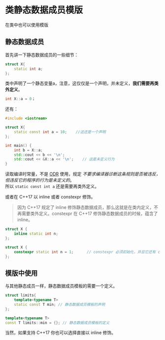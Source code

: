 # 类静态数据成员模版
在类中也可以使用模版

## 静态数据成员
首先讲一下静态数据成员的一些细节：
```cpp
struct X{
    static int a;
};
```
类中声明了一个静态变量a，注意，这仅仅是一个声明，并未定义，**我们需要再类外定义**。
```cpp
int X::a = 0；
```
还有：
```cpp
#include <iostream>

struct X{
	static const int a = 10;    //这还是一个声明
};

int main() {
	int b = X::a;
	std::cout << b << '\n';
	std::cout << &X::a << '\n';    // 这是未定义行为
}
```
读取编译时常量，不是 [ODR](https://zh.cppreference.com/w/cpp/language/definition) 使用，规定 _不要求编译器诊断这条规则是否被违反，但违反它的程序的行为是未定义的_。  
所以 ```static const int a``` 还是需要再类外定义。

或者在 C++17 以 inline 或者 constexpr 修饰。

> 因为 C++17 规定了 inline 修饰静态数据成员，那么这就是在类内定义，不再需要类外定义。constexpr 在 C++17 修饰静态数据成员的时候，蕴含了 inline。
```cpp
struct X {
    inline static int n;
};

struct X {
    constexpr static int n = 1;      // constexpr 必须初始化，并且它还有 const 属性
};
```

## 模版中使用
与其他静态成员一样，静态数据成员模板的需要一个定义。

```cpp
struct limits{
    template<typename T>
    static const T min; // 静态数据成员模板的声明
};

template<typename T>
const T limits::min = {}; // 静态数据成员模板的定义
```
当然，如果支持 C++17 你也可以选择直接以 inline 修饰。
